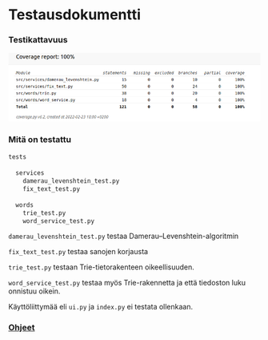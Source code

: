 # Testausdokumentti

### Testikattavuus

![testikattavuus](https://github.com/kimmomuli/tiralabra-kirjoitusvirheiden-korjaaja/blob/main/dokumentit/testikattavuus.png)

### Mitä on testattu

```
tests

  services
    damerau_levenshtein_test.py
    fix_text_test.py
    
  words
    trie_test.py
    word_service_test.py

```

`damerau_levenshtein_test.py` testaa Damerau–Levenshtein-algoritmin

`fix_text_test.py` testaa sanojen korjausta

`trie_test.py` testaan Trie-tietorakenteen oikeellisuuden.

`word_service_test.py` testaa myös Trie-rakennetta ja että tiedoston luku onnistuu oikein.

Käyttöliittymää eli `ui.py` ja `index.py` ei testata ollenkaan.

### [Ohjeet](https://github.com/kimmomuli/tiralabra-kirjoitusvirheiden-korjaaja/blob/main/dokumentit/k%C3%A4ytt%C3%B6ohje.md)
